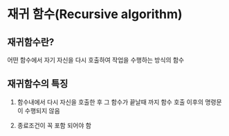 # 재귀 함수(Recursive algorithm)

## 재귀함수란?
어떤 함수에서 자기 자신을 다시 호출하여 작업을 수행하는 방식의 함수

## 재귀함수의 특징
1. 함수내에서 다시 자신을 호출한 후 그 함수가 끝날때 까지 함수 호출 이후의 명령문이 수행되지 않음

2. 종료조건이 꼭 포함 되어야 함
